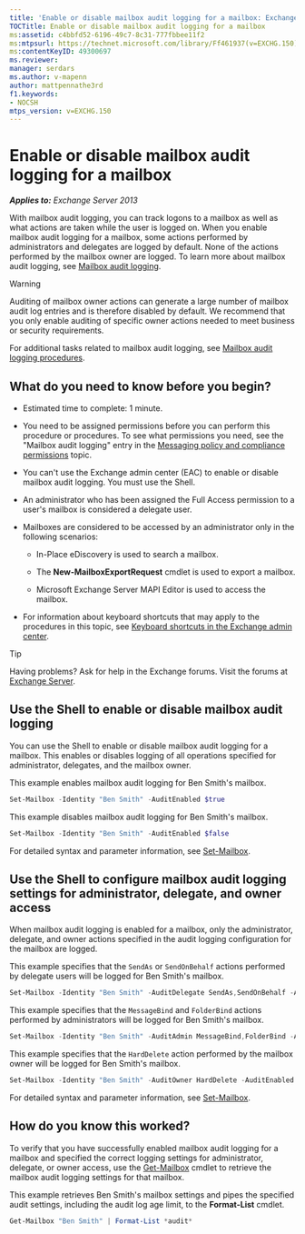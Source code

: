 ```yaml
---
title: 'Enable or disable mailbox audit logging for a mailbox: Exchange 2013 Help'
TOCTitle: Enable or disable mailbox audit logging for a mailbox
ms:assetid: c4bbfd52-6196-49c7-8c31-777fbbee11f2
ms:mtpsurl: https://technet.microsoft.com/library/Ff461937(v=EXCHG.150)
ms:contentKeyID: 49300697
ms.reviewer: 
manager: serdars
ms.author: v-mapenn
author: mattpennathe3rd
f1.keywords:
- NOCSH
mtps_version: v=EXCHG.150
---
```


# Enable or disable mailbox audit logging for a mailbox

_**Applies to:** Exchange Server 2013_

With mailbox audit logging, you can track logons to a mailbox as well as what actions are taken while the user is logged on. When you enable mailbox audit logging for a mailbox, some actions performed by administrators and delegates are logged by default. None of the actions performed by the mailbox owner are logged. To learn more about mailbox audit logging, see [Mailbox audit logging](mailbox-audit-logging-exchange-2013-help.md).

> [!WARNING]
> Auditing of mailbox owner actions can generate a large number of mailbox audit log entries and is therefore disabled by default. We recommend that you only enable auditing of specific owner actions needed to meet business or security requirements.

For additional tasks related to mailbox audit logging, see [Mailbox audit logging procedures](mailbox-audit-logging-procedures-exchange-2013-help.md).

## What do you need to know before you begin?

- Estimated time to complete: 1 minute.

- You need to be assigned permissions before you can perform this procedure or procedures. To see what permissions you need, see the "Mailbox audit logging" entry in the [Messaging policy and compliance permissions](messaging-policy-and-compliance-permissions-exchange-2013-help.md) topic.

- You can't use the Exchange admin center (EAC) to enable or disable mailbox audit logging. You must use the Shell.

- An administrator who has been assigned the Full Access permission to a user's mailbox is considered a delegate user.

- Mailboxes are considered to be accessed by an administrator only in the following scenarios:

  - In-Place eDiscovery is used to search a mailbox.

  - The **New-MailboxExportRequest** cmdlet is used to export a mailbox.

  - Microsoft Exchange Server MAPI Editor is used to access the mailbox.

- For information about keyboard shortcuts that may apply to the procedures in this topic, see [Keyboard shortcuts in the Exchange admin center](keyboard-shortcuts-in-the-exchange-admin-center-2013-help.md).

> [!TIP]
> Having problems? Ask for help in the Exchange forums. Visit the forums at [Exchange Server](https://go.microsoft.com/fwlink/p/?linkid=60612).

## Use the Shell to enable or disable mailbox audit logging

You can use the Shell to enable or disable mailbox audit logging for a mailbox. This enables or disables logging of all operations specified for administrator, delegates, and the mailbox owner.

This example enables mailbox audit logging for Ben Smith's mailbox.

```powershell
Set-Mailbox -Identity "Ben Smith" -AuditEnabled $true
```

This example disables mailbox audit logging for Ben Smith's mailbox.

```powershell
Set-Mailbox -Identity "Ben Smith" -AuditEnabled $false
```

For detailed syntax and parameter information, see [Set-Mailbox](https://docs.microsoft.com/powershell/module/exchange/Set-Mailbox).

## Use the Shell to configure mailbox audit logging settings for administrator, delegate, and owner access

When mailbox audit logging is enabled for a mailbox, only the administrator, delegate, and owner actions specified in the audit logging configuration for the mailbox are logged.

This example specifies that the `SendAs` or `SendOnBehalf` actions performed by delegate users will be logged for Ben Smith's mailbox.

```powershell
Set-Mailbox -Identity "Ben Smith" -AuditDelegate SendAs,SendOnBehalf -AuditEnabled $true
```

This example specifies that the `MessageBind` and `FolderBind` actions performed by administrators will be logged for Ben Smith's mailbox.

```powershell
Set-Mailbox -Identity "Ben Smith" -AuditAdmin MessageBind,FolderBind -AuditEnabled $true
```

This example specifies that the `HardDelete` action performed by the mailbox owner will be logged for Ben Smith's mailbox.

```powershell
Set-Mailbox -Identity "Ben Smith" -AuditOwner HardDelete -AuditEnabled $true
```

For detailed syntax and parameter information, see [Set-Mailbox](https://docs.microsoft.com/powershell/module/exchange/Set-Mailbox).

## How do you know this worked?

To verify that you have successfully enabled mailbox audit logging for a mailbox and specified the correct logging settings for administrator, delegate, or owner access, use the [Get-Mailbox](https://docs.microsoft.com/powershell/module/exchange/Get-Mailbox) cmdlet to retrieve the mailbox audit logging settings for that mailbox.

This example retrieves Ben Smith's mailbox settings and pipes the specified audit settings, including the audit log age limit, to the **Format-List** cmdlet.

```powershell
Get-Mailbox "Ben Smith" | Format-List *audit*
```
